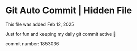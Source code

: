 # Git Auto Commit | Hidden File

This file was added Feb 12, 2025

Just for fun and keeping my daily git commit active 🤪

commit number: 1853036
